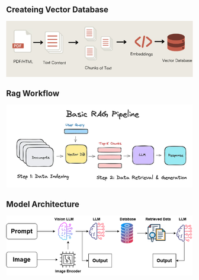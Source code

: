 ## Createing Vector Database
![Alt text for image 1](images/Vectordatabase.png)

## Rag Workflow
![Alt text for image 2](images/Rag.png)

## Model Architecture
![Model Architecture](images/Model.png)

